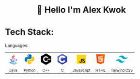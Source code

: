 <h1 align="center">👋 Hello  I'm Alex Kwok</h1>

# Tech Stack:

Languages:

<table>
  <tr>
    <td align="center">
      <img src="assets/java.png" width="40"/><br/>
      <sub>Java</sub>
    </td>
    <td align="center">
      <img src="assets/python.png" width="40"/><br/>
      <sub>Python</sub>
    </td>
    <td align="center">
      <img src="assets/c-pp.png" width="40"/><br/>
      <sub>C++</sub>
    </td>
    <td align="center">
      <img src="assets/c.png" width="40"/><br/>
      <sub>C</sub>
    </td>
    <td align="center">
      <img src="assets/JS.png" width="40"/><br/>
      <sub>JavaScript</sub>
    </td>
    <td align="center">
      <img src="assets/html.png" width="40"/><br/>
      <sub>HTML</sub>
    </td>
    <td align="center">
      <img src="assets/tailwindcss.png" width="40"/><br/>
      <sub>Tailwind CSS</sub>
    </td>
  </tr>
</table>